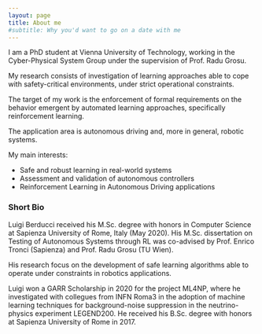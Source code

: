 ```yaml
---
layout: page
title: About me
#subtitle: Why you'd want to go on a date with me
---
```


I am a PhD student at Vienna University of Technology,
working in the Cyber-Physical System Group under the supervision of Prof. Radu Grosu.

My research consists of investigation of learning approaches able to
cope with safety-critical environments, under strict operational constraints.

The target of my work is the enforcement of formal requirements on the behavior
emergent by automated learning approaches, specifically reinforcement learning.

The application area is autonomous driving and, more in general, robotic systems.

My main interests:
- Safe and robust learning in real-world systems
- Assessment and validation of autonomous controllers
- Reinforcement Learning in Autonomous Driving applications

### Short Bio
Luigi Berducci received his M.Sc. degree with honors in Computer Science
at Sapienza University of Rome, Italy (May 2020).
His M.Sc. dissertation on Testing of Autonomous Systems through RL
was co-advised by Prof. Enrico Tronci (Sapienza) and Prof. Radu Grosu (TU Wien).

His research focus on the development of safe learning algorithms able to
operate under constraints in robotics applications.

Luigi won a GARR Scholarship in 2020 for the project ML4NP, where he investigated
with collegues from INFN Roma3 in the adoption of machine learning techniques
for background-noise suppression in the neutrino-physics experiment LEGEND200.
He received his B.Sc. degree with honors at Sapienza University of Rome in 2017.
